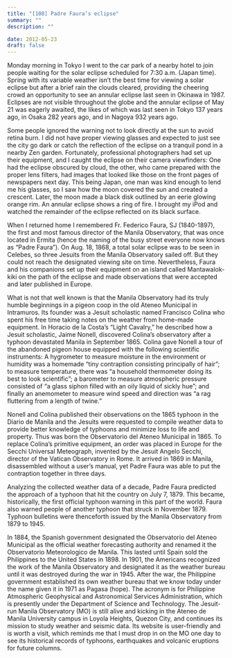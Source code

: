 ```yaml
---
title: "[108] Padre Faura’s eclipse"
summary: ""
description: ""

date: 2012-05-23
draft: false
---
```


Monday morning in Tokyo I went to the car park of a nearby hotel to join people waiting for the solar eclipse scheduled for 7:30 a.m. (Japan time). Spring with its variable weather isn’t the best time for viewing a solar eclipse but after a brief rain the clouds cleared, providing the cheering crowd an opportunity to see an annular eclipse last seen in Okinawa in 1987. Eclipses are not visible throughout the globe and the annular eclipse of May 21 was eagerly awaited, the likes of which was last seen in Tokyo 137 years ago, in Osaka 282 years ago, and in Nagoya 932 years ago.

Some people ignored the warning not to look directly at the sun to avoid retina burn. I did not have proper viewing glasses and expected to just see the city go dark or catch the reflection of the eclipse on a tranquil pond in a nearby Zen garden. Fortunately, professional photographers had set up their equipment, and I caught the eclipse on their camera viewfinders: One had the eclipse obscured by cloud, the other, who came prepared with the proper lens filters, had images that looked like those on the front pages of newspapers next day. This being Japan, one man was kind enough to lend me his glasses, so I saw how the moon covered the sun and created a crescent. Later, the moon made a black disk outlined by an eerie glowing orange rim. An annular eclipse shows a ring of fire. I brought my iPod and watched the remainder of the eclipse reflected on its black surface.

When I returned home I remembered Fr. Federico Faura, SJ (1840-1897), the first and most famous director of the Manila Observatory, that was once located in Ermita (hence the naming of the busy street everyone now knows as “Padre Faura”). On Aug. 18, 1868, a total solar eclipse was to be seen in Celebes, so three Jesuits from the Manila Observatory sailed off. But they could not reach the designated viewing site on time. Nevertheless, Faura and his companions set up their equipment on an island called Mantawalok-kiki on the path of the eclipse and made observations that were accepted and later published in Europe.

What is not that well known is that the Manila Observatory had its truly humble beginnings in a pigeon coop in the old Ateneo Municipal in Intramuros. Its founder was a Jesuit scholastic named Francisco Colina who spent his free time taking notes on the weather from home-made equipment. In Horacio de la Costa’s “Light Cavalry,” he described how a Jesuit scholastic, Jaime Nonell, discovered Colina’s observatory after a typhoon devastated Manila in September 1865. Colina gave Nonell a tour of the abandoned pigeon house equipped with the following scientific instruments: A hygrometer to measure moisture in the environment or humidity was a homemade “tiny contraption consisting principally of hair”; to measure temperature, there was “a household thermometer doing its best to look scientific”; a barometer to measure atmospheric pressure consisted of “a glass siphon filled with an oily liquid of sickly hue”; and finally an anemometer to measure wind speed and direction was “a rag fluttering from a length of twine.”

Nonell and Colina published their observations on the 1865 typhoon in the Diario de Manila and the Jesuits were requested to compile weather data to provide better knowledge of typhoons and minimize loss to life and property. Thus was born the Observatorio del Ateneo Municipal in 1865. To replace Colina’s primitive equipment, an order was placed in Europe for the Secchi Universal Meteograph, invented by the Jesuit Angelo Secchi, director of the Vatican Observatory in Rome. It arrived in 1869 in Manila, disassembled without a user’s manual, yet Padre Faura was able to put the contraption together in three days.

Analyzing the collected weather data of a decade, Padre Faura predicted the approach of a typhoon that hit the country on July 7, 1879. This became, historically, the first official typhoon warning in this part of the world. Faura also warned people of another typhoon that struck in November 1879. Typhoon bulletins were thenceforth issued by the Manila Observatory from 1879 to 1945.

In 1884, the Spanish government designated the Observatorio del Ateneo Municipal as the official weather forecasting authority and renamed it the Observatorio Meteorologico de Manila. This lasted until Spain sold the Philippines to the United States in 1898. In 1901, the Americans recognized the work of the Manila Observatory and designated it as the weather bureau until it was destroyed during the war in 1945. After the war, the Philippine government established its own weather bureau that we know today under the name given it in 1971 as Pagasa (hope). The acronym is for Philippine Atmospheric Geophysical and Astronomical Services Administration, which is presently under the Department of Science and Technology. The Jesuit-run Manila Observatory (MO) is still alive and kicking in the Ateneo de Manila University campus in Loyola Heights, Quezon City, and continues its mission to study weather and seismic data. Its website is user-friendly and is worth a visit, which reminds me that I must drop in on the MO one day to see its historical records of typhoons, earthquakes and volcanic eruptions for future columns.
